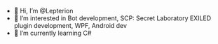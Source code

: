 - 👋 Hi, I’m @Lepterion
- 👀 I’m interested in Bot development, SCP: Secret Laboratory EXILED plugin development, WPF, Android dev
- 🌱 I’m currently learning C#

<!---
Lepterion/Lepterion is a ✨ special ✨ repository because its `README.md` (this file) appears on your GitHub profile.
You can click the Preview link to take a look at your changes.
--->
